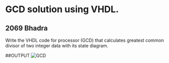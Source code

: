 # GCD solution using VHDL.
## 2069 Bhadra
Write the VHDL code for processor (GCD) that calculates greatest common divisor of two integer data with its state diagram.

##OUTPUT
![GCD](https://github.com/yamsubash/ES_VHDL/assets/149253579/182c33e8-fc47-4389-90f3-c9c67d5934bb)

